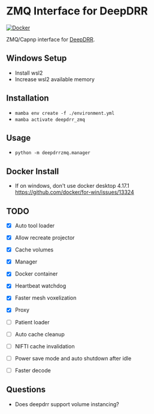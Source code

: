 # ZMQ Interface for DeepDRR

[![Docker](https://github.com/PelvisVR/deepdrr_zmq/actions/workflows/docker-publish.yml/badge.svg)](https://github.com/PelvisVR/deepdrr_zmq/actions/workflows/docker-publish.yml)

ZMQ/Capnp interface for [DeepDRR](https://github.com/arcadelab/deepdrr).

## Windows Setup
- Install wsl2
- Increase wsl2 available memory

## Installation
- `mamba env create -f ./environment.yml`
- `mamba activate deepdrr_zmq`

## Usage
- `python -m deepdrrzmq.manager`

## Docker Install
- If on windows, don't use docker desktop 4.17.1 https://github.com/docker/for-win/issues/13324

## TODO 
- [x] Auto tool loader
- [x] Allow recreate projector
- [x] Cache volumes
- [x] Manager
- [x] Docker container
- [x] Heartbeat watchdog
- [x] Faster mesh voxelization
- [x] Proxy
- [ ] Patient loader 
- [ ] Auto cache cleanup
- [ ] NIFTI cache invalidation
- [ ] Power save mode and auto shutdown after idle
- [ ] Faster decode


## Questions
- Does deepdrr support volume instancing?